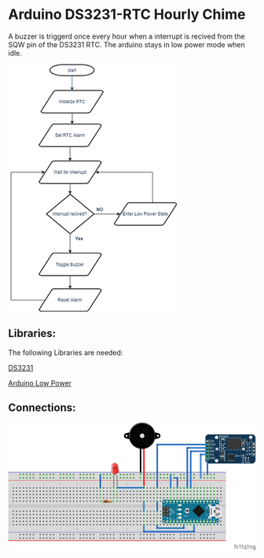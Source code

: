 # Arduino DS3231-RTC Hourly Chime
A buzzer is triggerd once every hour when a interrupt is recived from the SQW pin of the DS3231 RTC. The arduino stays in low power mode when idle.


![Flowchart](https://raw.githubusercontent.com/shreyask21/RTC_Hourly_Chime/master/img/flowchart.png "Flowchart")
## Libraries:
The following Libraries are needed:

[DS3231](https://github.com/jarzebski/Arduino-DS3231)

[Arduino Low Power](https://github.com/rocketscream/Low-Power)
## Connections:
![Connections](https://raw.githubusercontent.com/shreyask21/RTC_Hourly_Chime/master/img/fritzing.png "Circuit")
